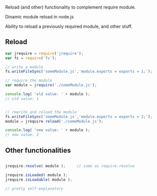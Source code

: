 
Reload (and other) functionality to complement require module.

Dinamic module reload in node.js

Ability to reload a previously required module, and other stuff.

Reload
---
```js
var jrequire = require('jrequire');
var fs = require('fs');

// write a module
fs.writeFileSync('someModule.js','module.exports = exports = 1;');

// require the module
var module = jrequire('./someModule.js');

console.log( 'old value: ' + module );
// old value: 1


// rewrite and reload the module
fs.writeFileSync('someModule.js','module.exports = exports = 2;');
module = jrequire.reload('./someModule.js');

console.log( 'new value: ' + module );
// new value: 2
```

Other functionalities
---
```js

jrequire.resolve( module ); 	// same as require.resolve

jrequire.isLoaded( module ); 
jrequire.isLoadable( module ); 

// pretty self-explanatory
```
